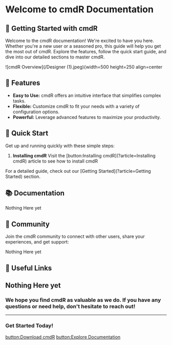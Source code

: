 # Welcome to cmdR Documentation

## 🚀 Getting Started with cmdR

Welcome to the cmdR documentation! We're excited to have you here. Whether you're a new user or a seasoned pro, this guide will help you get the most out of cmdR. Explore the features, follow the quick start guide, and dive into our detailed sections to master cmdR.

![cmdR Overview](/Designer (1).jpeg){width=500 height=250 align=center

## 🌟 Features

- **Easy to Use:** cmdR offers an intuitive interface that simplifies complex tasks.
- **Flexible:** Customize cmdR to fit your needs with a variety of configuration options.
- **Powerful:** Leverage advanced features to maximize your productivity.

## 🏁 Quick Start

Get up and running quickly with these simple steps:

1. **Installing cmdR** Visit the [button:Installing cmdR](?article=Installing cmdR) article to see how to install cmdR

For a detailed guide, check out our [Getting Started](?article=Getting Started) section.

## 📚 Documentation

Nothing Here yet

## 💬 Community

Join the cmdR community to connect with other users, share your experiences, and get support:

Nothing Here yet

## 🔗 Useful Links
Nothing Here yet
---

### We hope you find cmdR as valuable as we do. If you have any questions or need help, don't hesitate to reach out!

---

### Get Started Today!

[button:Download cmdR](https://cmdr.com/download)
[button:Explore Documentation](?article=Getting+Started)
